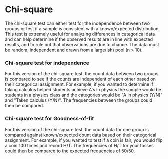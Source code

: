 # Chi-square

The chi-square test can either test for the independence between two groups or test if a sample is consistent with a known/expected distribution.
This test is extremely useful for analyzing differences in categorical data and can help determine if the observed results are in line with expected results, and to rule out that observations are due to chance.
The data must be random, independent and drawn from a large(ish) pool (n > 10).

### Chi-square test for independence

For this version of the chi-square test, the count data between two groups is compared to see if the counts are independent of each other based on their categorical assignment.
For example, if you wanted to determine if taking calculus helped students achieve A's in physics the sample would be students in a physics class and the categories would be "A in physics (Y/N)" and "Taken calculus (Y/N)".
The frequencies between the groups could then be compared.

### Chi-square test for Goodness-of-fit

For this version of the chi-square test, the count data for one group is compared against known/expected count data based on their categorical assignment.
For example, if you wanted to test if a coin is fair, you would flip a coin 100 times and record H/T.
The frequencies of H/T for your tosses could then be compared to the expected frequencies of 50/50.
